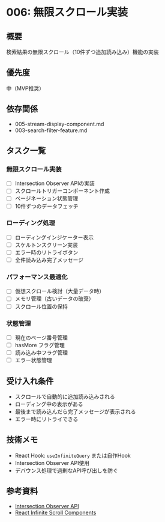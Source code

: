 # 006: 無限スクロール実装

## 概要
検索結果の無限スクロール（10件ずつ追加読み込み）機能の実装

## 優先度
中（MVP推奨）

## 依存関係
- 005-stream-display-component.md
- 003-search-filter-feature.md

## タスク一覧

### 無限スクロール実装
- [ ] Intersection Observer APIの実装
- [ ] スクロールトリガーコンポーネント作成
- [ ] ページネーション状態管理
- [ ] 10件ずつのデータフェッチ

### ローディング処理
- [ ] ローディングインジケーター表示
- [ ] スケルトンスクリーン実装
- [ ] エラー時のリトライボタン
- [ ] 全件読み込み完了メッセージ

### パフォーマンス最適化
- [ ] 仮想スクロール検討（大量データ時）
- [ ] メモリ管理（古いデータの破棄）
- [ ] スクロール位置の保持

### 状態管理
- [ ] 現在のページ番号管理
- [ ] hasMore フラグ管理
- [ ] 読み込み中フラグ管理
- [ ] エラー状態管理

## 受け入れ条件
- スクロールで自動的に追加読み込みされる
- ローディング中の表示がある
- 最後まで読み込んだら完了メッセージが表示される
- エラー時にリトライできる

## 技術メモ
- React Hook: `useInfiniteQuery` または自作Hook
- Intersection Observer API使用
- デバウンス処理で過剰なAPI呼び出しを防ぐ

## 参考資料
- [Intersection Observer API](https://developer.mozilla.org/ja/docs/Web/API/Intersection_Observer_API)
- [React Infinite Scroll Components](https://github.com/ankeetmaini/react-infinite-scroll-component)